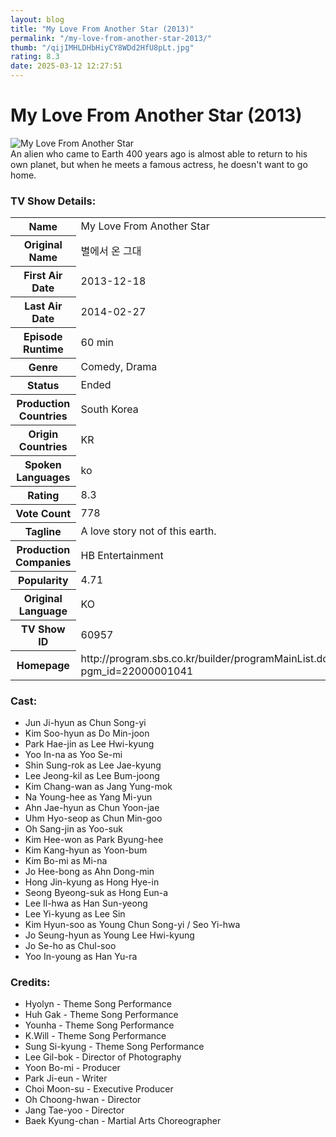 ```yaml
---
layout: blog
title: "My Love From Another Star (2013)"
permalink: "/my-love-from-another-star-2013/"
thumb: "/qijIMHLDHbHiyCY8WDd2HfU8pLt.jpg"
rating: 8.3
date: 2025-03-12 12:27:51
---
```

<h1 class="title">My Love From Another Star (2013)</h1><div class="poster"><img src="{{ site.imglink }}/qijIMHLDHbHiyCY8WDd2HfU8pLt.jpg" class="img-fluid my-3" alt="My Love From Another Star"/></div><div class="plot">An alien who came to Earth 400 years ago is almost able to return to his own planet, but when he meets a famous actress, he doesn't want to go home.</div><h3>TV Show Details:</h3><table class="table table-bordered details"><tr><th>Name</th><td>My Love From Another Star</td></tr><tr><th>Original Name</th><td>별에서 온 그대</td></tr><tr><th>First Air Date</th><td>2013-12-18</td></tr><tr><th>Last Air Date</th><td>2014-02-27</td></tr><tr><th>Episode Runtime</th><td>60 min</td></tr><tr><th>Genre</th><td>Comedy, Drama</td></tr><tr><th>Status</th><td>Ended</td></tr><tr><th>Production Countries</th><td>South Korea</td></tr><tr><th>Origin Countries</th><td>KR</td></tr><tr><th>Spoken Languages</th><td>ko</td></tr><tr><th>Rating</th><td>8.3</td></tr><tr><th>Vote Count</th><td>778</td></tr><tr><th>Tagline</th><td>A love story not of this earth.</td></tr><tr><th>Production Companies</th><td>HB Entertainment</td></tr><tr><th>Popularity</th><td>4.71</td></tr><tr><th>Original Language</th><td>KO</td></tr><tr><th>TV Show ID</th><td>60957</td></tr><tr><th>Homepage</th><td>http://program.sbs.co.kr/builder/programMainList.do?pgm_id=22000001041</td></tr></table><h3>Cast:</h3><ul class="list-group cast"><li>Jun Ji-hyun as Chun Song-yi</li><li>Kim Soo-hyun as Do Min-joon</li><li>Park Hae-jin as Lee Hwi-kyung</li><li>Yoo In-na as Yoo Se-mi</li><li>Shin Sung-rok as Lee Jae-kyung</li><li>Lee Jeong-kil as Lee Bum-joong</li><li>Kim Chang-wan as Jang Yung-mok</li><li>Na Young-hee as Yang Mi-yun</li><li>Ahn Jae-hyun as Chun Yoon-jae</li><li>Uhm Hyo-seop as Chun Min-goo</li><li>Oh Sang-jin as Yoo-suk</li><li>Kim Hee-won as Park Byung-hee</li><li>Kim Kang-hyun as Yoon-bum</li><li>Kim Bo-mi as Mi-na</li><li>Jo Hee-bong as Ahn Dong-min</li><li>Hong Jin-kyung as Hong Hye-in</li><li>Seong Byeong-suk as Hong Eun-a</li><li>Lee Il-hwa as Han Sun-yeong</li><li>Lee Yi-kyung as Lee Sin</li><li>Kim Hyun-soo as Young Chun Song-yi / Seo Yi-hwa</li><li>Jo Seung-hyun as Young Lee Hwi-kyung</li><li>Jo Se-ho as Chul-soo</li><li>Yoo In-young as Han Yu-ra</li></ul><h3>Credits:</h3><ul class="list-group crew"><li>Hyolyn - Theme Song Performance</li><li>Huh Gak - Theme Song Performance</li><li>Younha - Theme Song Performance</li><li>K.Will - Theme Song Performance</li><li>Sung Si-kyung - Theme Song Performance</li><li>Lee Gil-bok - Director of Photography</li><li>Yoon Bo-mi - Producer</li><li>Park Ji-eun - Writer</li><li>Choi Moon-su - Executive Producer</li><li>Oh Choong-hwan - Director</li><li>Jang Tae-yoo - Director</li><li>Baek Kyung-chan - Martial Arts Choreographer</li></ul>